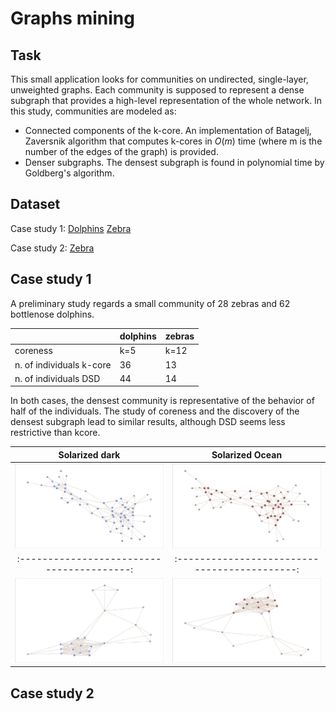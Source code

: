 # Graphs mining

## Task

This small application looks for communities on undirected, single-layer, unweighted graphs. Each community is supposed to represent a dense subgraph that provides a high-level representation of the whole network.
In this study, communities are modeled as:
* Connected components of the k-core. An implementation of Batagelj, Zaversnik algorithm that computes k-cores in $O(m)$ time (where m is the number of the edges of the graph) is provided.
* Denser subgraphs. The densest subgraph is found in polynomial time by Goldberg's algorithm. 

## Dataset 

Case study 1:
[Dolphins](http://konect.cc/networks/dolphins/)
[Zebra](http://konect.cc/networks/moreno_zebra/)

Case study 2:
[Zebra](http://konect.cc/networks/dimacs10-netscience)


## Case study 1

A preliminary study regards a small community of 28 zebras and 62 bottlenose dolphins.

|                          |     dolphins    |      zebras       |
| ------------------------ | --------------- | ----------------- | 
| coreness                 |      k=5        |      k=12         | 
| n. of individuals k-core |       36        |      13           | 
| n. of individuals DSD    |       44        |      14           | 

In both cases, the densest community is representative of the behavior of half of the individuals. The study of coreness and the discovery of the densest subgraph lead to similar results, although DSD seems less restrictive than kcore.

Solarized dark                            |  Solarized Ocean
:----------------------------------------:|:-------------------------------------------:
![](plots/dolphins/full_dsd_plot.png)     |  ![](plots/dolphins/full_kcore_plot.png)
:----------------------------------------:|:-------------------------------------------:
![](plots/moreno_zebra/full_dsd_plot.png) | ![](plots/moreno_zebra/full_kcore_plot.png)


## Case study 2








